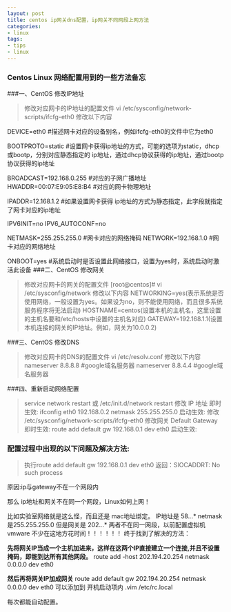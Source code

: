 ```yaml
---
layout: post
title: centos ip网关dns配置，ip网关不同网段上网方法
categories:
- linux
tags:
- tips
- linux
---
```


### Centos Linux 网络配置用到的一些方法备忘

###一、CentOS 修改IP地址
>修改对应网卡的IP地址的配置文件
vi /etc/sysconfig/network-scripts/ifcfg-eth0
修改以下内容

DEVICE=eth0 #描述网卡对应的设备别名，例如ifcfg-eth0的文件中它为eth0

BOOTPROTO=static #设置网卡获得ip地址的方式，可能的选项为static，dhcp或bootp，分别对应静态指定的 ip地址，通过dhcp协议获得的ip地址，通过bootp协议获得的ip地址

BROADCAST=192.168.0.255 #对应的子网广播地址
HWADDR=00:07:E9:05:E8:B4 #对应的网卡物理地址

IPADDR=12.168.1.2 #如果设置网卡获得 ip地址的方式为静态指定，此字段就指定了网卡对应的ip地址

IPV6INIT=no
IPV6_AUTOCONF=no

NETMASK=255.255.255.0 #网卡对应的网络掩码
NETWORK=192.168.1.0 #网卡对应的网络地址

ONBOOT=yes #系统启动时是否设置此网络接口，设置为yes时，系统启动时激活此设备
###二、CentOS 修改网关
>修改对应网卡的网关的配置文件
[root@centos]# vi /etc/sysconfig/network
修改以下内容
NETWORKING=yes(表示系统是否使用网络，一般设置为yes。如果设为no，则不能使用网络，而且很多系统服务程序将无法启动)
HOSTNAME=centos(设置本机的主机名，这里设置的主机名要和/etc/hosts中设置的主机名对应)
GATEWAY=192.168.1.1(设置本机连接的网关的IP地址。例如，网关为10.0.0.2)

###三、CentOS 修改DNS
>修改对应网卡的DNS的配置文件
 vi /etc/resolv.conf
修改以下内容
nameserver 8.8.8.8 #google域名服务器
nameserver 8.8.4.4 #google域名服务器

###四、重新启动网络配置
 >service network restart
或
 /etc/init.d/network restart
修改 IP 地址
即时生效:
 ifconfig eth0 192.168.0.2 netmask 255.255.255.0
启动生效:
修改 /etc/sysconfig/network-scripts/ifcfg-eth0
修改网关 Default Gateway
即时生效:
 route add default gw 192.168.0.1 dev eth0
启动生效:


### 配置过程中出现的以下问题及解决方法:  
>执行route add default gw 192.168.0.1 dev eth0
返回：SIOCADDRT: No such process

原因:ip与gateway不在一个网段内

那么 ip地址和网关不在同一个网段，Linux如何上网！

比如实验室网络就是这么怪，而且还是 mac地址绑定。
IP地址是 58.*.*.*
netmask是255.255.255.0
但是网关是 202.*.*.*
两者不在同一网段，以前配置虚拟机vmware 不少在这地方花时间！！！！！！
终于找到了解决的方法：

**先将网关IP当成一个主机加进来，这样在这两个IP直接建立一个连接,并且不设置掩码，即能到达所有其他网段。**
route add -host 202.194.20.254 netmask 0.0.0.0 dev eth0 

**然后再将网关IP加成网关**
route add default gw 202.194.20.254 netmask 0.0.0.0 dev eth0
可以添加到 开机启动项内 .vim /etc/rc.local

每次都能自动配置。 

